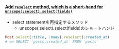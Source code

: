 #### [Add `reselect` method, which is a short-hand for `unscope(:select).select(fields)`](https://github.com/rails/rails/pull/33611)

* select statementを再指定するメソッド
  * unscope(:select).select(fields)のショートハンド

```ruby
Post.select(:title, :body).reselect(:created_at)
# => SELECT `posts.created_at` FROM `posts`
```
